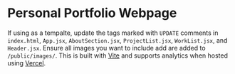 # Personal Portfolio Webpage
If using as a tempalte, update the tags marked with ```UPDATE``` comments in ```index.html```, ```App.jsx```, ```AboutSection.jsx```, 
```ProjectList.jsx```, ```WorkList.jsx```, and ```Header.jsx```. Ensure all images you want to include add are added to ```/public/images/```.
This is built with [Vite](https://vite.dev/) and supports analytics when hosted using [Vercel](https://vercel.com/).
